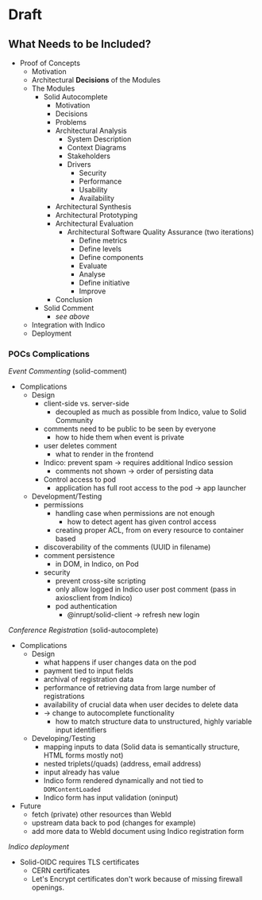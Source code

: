 # Draft

## What Needs to be Included?

* Proof of Concepts
  * Motivation
  * Architectural **Decisions** of the Modules
  * The Modules
    * Solid Autocomplete
      * Motivation
      * Decisions
      * Problems
      * Architectural Analysis
        * System Description
        * Context Diagrams
        * Stakeholders
        * Drivers
          * Security
          * Performance
          * Usability
          * Availability
      * Architectural Synthesis
      * Architectural Prototyping
      * Architectural Evaluation
        * Architectural Software Quality Assurance (two iterations)
          * Define metrics
          * Define levels
          * Define components
          * Evaluate
          * Analyse
          * Define initiative
          * Improve
      * Conclusion
    * Solid Comment
      * *see above*
  * Integration with Indico
  * Deployment

### POCs Complications

*Event Commenting* (solid-comment)
  * Complications
    * Design
      * client-side vs. server-side
        * decoupled as much as possible from Indico, value to Solid Community
      * comments need to be public to be seen by everyone
        * how to hide them when event is private
      * user deletes comment
        * what to render in the frontend
      * Indico: prevent spam -> requires additional Indico session
        * comments not shown -> order of persisting data
      * Control access to pod
        * application has full root access to the pod -> app launcher
    * Development/Testing
      * permissions
        * handling case when permissions are not enough
          * how to detect agent has given control access
        * creating proper ACL, from on every resource to container based
      * discoverability of the comments (UUID in filename)
      * comment persistence
        * in DOM, in Indico, on Pod
      * security
        * prevent cross-site scripting
        * only allow logged in Indico user post comment (pass in axiosclient from Indico)
        * pod authentication
          * @inrupt/solid-client -> refresh new login

*Conference Registration* (solid-autocomplete)
  * Complications
    * Design
      * what happens if user changes data on the pod
      * payment tied to input fields
      * archival of registration data
      * performance of retrieving data from large number of registrations
      * availability of crucial data when user decides to delete data
      * -> change to autocomplete functionality
        * how to match structure data to unstructured, highly variable input identifiers
    * Developing/Testing
      * mapping inputs to data (Solid data is semantically structure, HTML forms mostly not)
      * nested triplets(/quads) (address, email address)
      * input already has value
      * Indico form rendered dynamically and not tied to `DOMContentLoaded`
      * Indico form has input validation (oninput)
  * Future
    * fetch (private) other resources than WebId
    * upstream data back to pod (changes for example)
    * add more data to WebId document using Indico registration form

*Indico deployment*
  * Solid-OIDC requires TLS certificates
    * CERN certificates
    * Let's Encrypt certificates don't work because of missing firewall openings.
